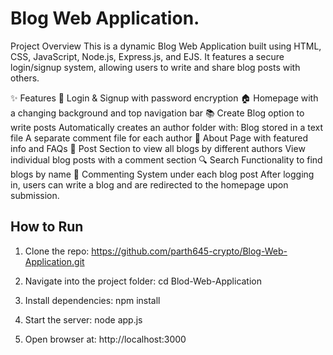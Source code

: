 # Blog Web Application.

Project Overview
This is a dynamic Blog Web Application built using HTML, CSS, JavaScript, Node.js, Express.js, and EJS. It features a secure login/signup system, allowing users to write and share blog posts with others.

✨ Features
🔐 Login & Signup with password encryption
🏠 Homepage with a changing background and top navigation bar
📚 Create Blog option to write posts
Automatically creates an author folder with:
Blog stored in a text file
A separate comment file for each author
👤 About Page with featured info and FAQs
📝 Post Section to view all blogs by different authors
View individual blog posts with a comment section
🔍 Search Functionality to find blogs by name
💬 Commenting System under each blog post
After logging in, users can write a blog and are redirected to the homepage upon submission.

## How to Run

1. Clone the repo: https://github.com/parth645-crypto/Blog-Web-Application.git
  
2. Navigate into the project folder: cd Blod-Web-Application

3. Install dependencies: npm install
 
4. Start the server: node app.js

5. Open browser at: http://localhost:3000


 
